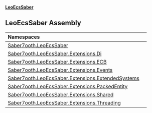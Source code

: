 #### [LeoEcsSaber](index.md 'index')

## LeoEcsSaber Assembly

| Namespaces | |
| :--- | :--- |
| [Saber7ooth.LeoEcsSaber](Saber7ooth.LeoEcsSaber.md 'Saber7ooth.LeoEcsSaber') | |
| [Saber7ooth.LeoEcsSaber.Extensions.Di](Saber7ooth.LeoEcsSaber.Extensions.Di.md 'Saber7ooth.LeoEcsSaber.Extensions.Di') | |
| [Saber7ooth.LeoEcsSaber.Extensions.ECB](Saber7ooth.LeoEcsSaber.Extensions.ECB.md 'Saber7ooth.LeoEcsSaber.Extensions.ECB') | |
| [Saber7ooth.LeoEcsSaber.Extensions.Events](Saber7ooth.LeoEcsSaber.Extensions.Events.md 'Saber7ooth.LeoEcsSaber.Extensions.Events') | |
| [Saber7ooth.LeoEcsSaber.Extensions.ExtendedSystems](Saber7ooth.LeoEcsSaber.Extensions.ExtendedSystems.md 'Saber7ooth.LeoEcsSaber.Extensions.ExtendedSystems') | |
| [Saber7ooth.LeoEcsSaber.Extensions.PackedEntity](Saber7ooth.LeoEcsSaber.Extensions.PackedEntity.md 'Saber7ooth.LeoEcsSaber.Extensions.PackedEntity') | |
| [Saber7ooth.LeoEcsSaber.Extensions.Shared](Saber7ooth.LeoEcsSaber.Extensions.Shared.md 'Saber7ooth.LeoEcsSaber.Extensions.Shared') | |
| [Saber7ooth.LeoEcsSaber.Extensions.Threading](Saber7ooth.LeoEcsSaber.Extensions.Threading.md 'Saber7ooth.LeoEcsSaber.Extensions.Threading') | |
